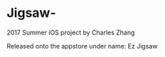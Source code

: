 # Jigsaw-
2017 Summer iOS project by Charles Zhang

Released onto the appstore under name: Ez Jigsaw
